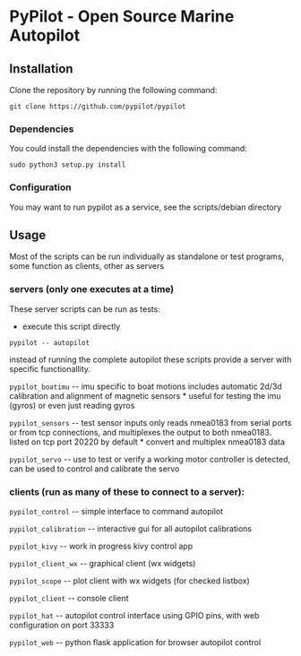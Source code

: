 # PyPilot - Open Source Marine Autopilot

## Installation

Clone the repository by running the following command:

```
git clone https://github.com/pypilot/pypilot
```

### Dependencies

You could install the dependencies with the following command:

```
sudo python3 setup.py install
```

### Configuration

You may want to run pypilot as a service, see the scripts/debian directory

## Usage

Most of the scripts can be run individually as standalone 
or test programs, some function as clients, other as servers

### servers (only one executes at a time)

These server scripts can be run as tests:
* execute this script directly

`pypilot -- autopilot`

instead of running the complete autopilot these scripts provide a server with specific functionallity.

`pypilot_boatimu`    -- imu specific to boat motions
                      includes automatic 2d/3d calibration and alignment of magnetic sensors
                      * useful for testing the imu (gyros) or even just reading gyros
                      
`pypilot_sensors`    -- test sensor inputs only
                       reads nmea0183 from serial ports or from tcp connections, and multiplexes
                       the output to both nmea0183.
                       listed on tcp port 20220 by default
                       * convert and multiplex nmea0183 data

`pypilot_servo`   --   use to test or verify a working motor controller is detected,
                      can be used to control and calibrate the servo

### clients (run as many of these to connect to a server):

`pypilot_control` -- simple interface to command autopilot

`pypilot_calibration` -- interactive gui for all autopilot calibrations

`pypilot_kivy` -- work in progress kivy control app

`pypilot_client_wx` -- graphical client (wx widgets)

`pypilot_scope` -- plot client with wx widgets (for checked listbox)

`pypilot_client` -- console client

`pypilot_hat` -- autopilot control interface using GPIO pins, with web configuration on port 33333

`pypilot_web` -- python flask application for browser autopilot control
